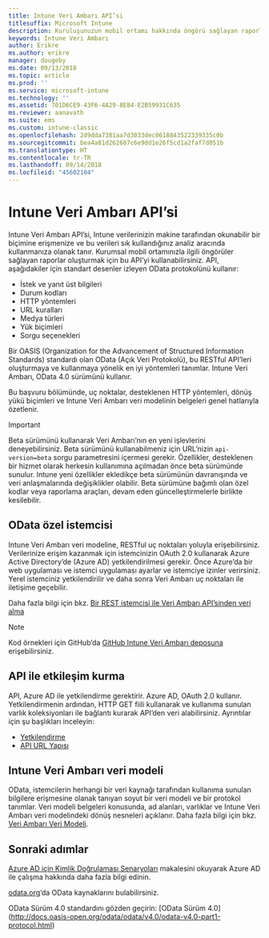 ```yaml
---
title: Intune Veri Ambarı API’si
titlesuffix: Microsoft Intune
description: Kuruluşunuzun mobil ortamı hakkında öngörü sağlayan raporlar derlemek için Intune Veri Ambarı API’sini kullanabilirsiniz.
keywords: Intune Veri Ambarı
author: Erikre
ms.author: erikre
manager: dougeby
ms.date: 09/13/2018
ms.topic: article
ms.prod: ''
ms.service: microsoft-intune
ms.technology: ''
ms.assetid: 701D6CE9-43F6-4A29-8E84-E2B59931C635
ms.reviewer: aanavath
ms.suite: ems
ms.custom: intune-classic
ms.openlocfilehash: 2d9dda7381aa7d3033dec0618843522339335c0b
ms.sourcegitcommit: bea4a81d262607c6e9dd1e26f5cd1a2faf7d051b
ms.translationtype: HT
ms.contentlocale: tr-TR
ms.lasthandoff: 09/14/2018
ms.locfileid: "45602104"
---
```

#  <a name="intune-data-warehouse-api"></a>Intune Veri Ambarı API’si

Intune Veri Ambarı API’si, Intune verilerinizin makine tarafından okunabilir bir biçimine erişmenize ve bu verileri sık kullandığınız analiz aracında kullanmanıza olanak tanır. Kurumsal mobil ortamınızla ilgili öngörüler sağlayan raporlar oluşturmak için bu API’yi kullanabilirsiniz. API, aşağıdakiler için standart desenler izleyen OData protokolünü kullanır:

  -   İstek ve yanıt üst bilgileri
  -   Durum kodları
  -   HTTP yöntemleri
  -   URL kuralları
  -   Medya türleri
  -   Yük biçimleri
  -   Sorgu seçenekleri

Bir OASIS (Organization for the Advancement of Structured Information Standards) standardı olan OData (Açık Veri Protokolü), bu RESTful API’leri oluşturmaya ve kullanmaya yönelik en iyi yöntemleri tanımlar. Intune Veri Ambarı, OData 4.0 sürümünü kullanır.

Bu başvuru bölümünde, uç noktalar, desteklenen HTTP yöntemleri, dönüş yükü biçimleri ve Intune Veri Ambarı veri modelinin belgeleri genel hatlarıyla özetlenir.

> [!Important]  
> Beta sürümünü kullanarak Veri Ambarı’nın en yeni işlevlerini deneyebilirsiniz. Beta sürümünü kullanabilmeniz için URL’nizin `api-version=beta` sorgu parametresini içermesi gerekir. Özellikler, desteklenen bir hizmet olarak herkesin kullanımına açılmadan önce beta sürümünde sunulur. Intune yeni özellikler ekledikçe beta sürümünün davranışında ve veri anlaşmalarında değişiklikler olabilir. Beta sürümüne bağımlı olan özel kodlar veya raporlama araçları, devam eden güncelleştirmelerle birlikte kesilebilir. <!--If you experience problems with the beta service, follow [link to feedback process]() to report the issue or provide feedback.-->

## <a name="odata-custom-client"></a>OData özel istemcisi

Intune Veri Ambarı veri modeline, RESTful uç noktaları yoluyla erişebilirsiniz. Verilerinize erişim kazanmak için istemcinizin OAuth 2.0 kullanarak Azure Active Directory’de (Azure AD) yetkilendirilmesi gerekir. Önce Azure’da bir web uygulaması ve istemci uygulaması ayarlar ve istemciye izinler verirsiniz. Yerel istemciniz yetkilendirilir ve daha sonra Veri Ambarı uç noktaları ile iletişime geçebilir.

Daha fazla bilgi için bkz. [Bir REST istemcisi ile Veri Ambarı API’sinden veri alma](reports-proc-data-rest.md)

> [!Note]  
> Kod örnekleri için GitHub’da [GitHub Intune Veri Ambarı deposuna](https://github.com/Microsoft/Intune-Data-Warehouse) erişebilirsiniz.

## <a name="interacting-with-the-api"></a>API ile etkileşim kurma

API, Azure AD ile yetkilendirme gerektirir. Azure AD, OAuth 2.0 kullanır. Yetkilendirmenin ardından, HTTP GET fiili kullanarak ve kullanıma sunulan varlık koleksiyonları ile bağlantı kurarak API’den veri alabilirsiniz. Ayrıntılar için şu başlıkları inceleyin:

 -  [Yetkilendirme](reports-api-url.md)
 -  [API URL Yapısı](reports-api-url.md)

## <a name="intune-data-warehouse-data-model"></a>Intune Veri Ambarı veri modeli

OData, istemcilerin herhangi bir veri kaynağı tarafından kullanıma sunulan bilgilere erişmesine olanak tanıyan soyut bir veri modeli ve bir protokol tanımlar. Veri modeli belgeleri konusunda, ad alanları, varlıklar ve Intune Veri Ambarı veri modelindeki dönüş nesneleri açıklanır. Daha fazla bilgi için bkz. [Veri Ambarı Veri Modeli](reports-ref-data-model.md).

## <a name="next-steps"></a>Sonraki adımlar

[Azure AD için Kimlik Doğrulaması Senaryoları](https://docs.microsoft.com/azure/active-directory/develop/active-directory-authentication-scenarios) makalesini okuyarak Azure AD ile çalışma hakkında daha fazla bilgi edinin.

[odata.org](http://www.odata.org)’da OData kaynaklarını bulabilirsiniz.
  
OData Sürüm 4.0 standardını gözden geçirin: [OData Sürüm 4.0] (http://docs.oasis-open.org/odata/odata/v4.0/odata-v4.0-part1-protocol.html)  
